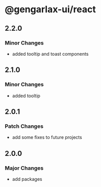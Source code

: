 # @gengarlax-ui/react

## 2.2.0

### Minor Changes

- added tooltip and toast components

## 2.1.0

### Minor Changes

- added tooltip

## 2.0.1

### Patch Changes

- add some fixes to future projects

## 2.0.0

### Major Changes

- add packages
